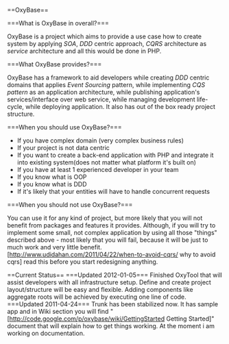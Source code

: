 ==OxyBase==

===What is OxyBase in overall?===

OxyBase is a project which aims to provide a use case how to create system by applying *SOA*, *DDD* centric approach, *CQRS* architecture as *service* architecture and all this would be done in PHP.

===What OxyBase provides?===

OxyBase has a framework to aid developers while creating *DDD* centric domains that applies *Event Sourcing* pattern, while implementing *CQS pattern* as an application architecture, while publishing application's services/interface over web service, while managing development life-cycle, while deploying application. It also has out of the box ready project structure.

===When you should use OxyBase?===

 * If you have complex domain (very complex business rules)
 * If your project is not data centric
 * If you want to create a back-end application with PHP and integrate it into existing system(does not matter what platform it's built on)
 * If you have at least 1 experienced developer in your team
 * If you know what is OOP
 * If you know what is DDD 
 * If it's likely that your entities will have to handle concurrent requests

===When you should not use OxyBase?===

You can use it for any kind of project, but more likely that you will not benefit from packages and features it provides. 
Although, if you will try to implement some small, not complex application by using all those "things" described above - most likely that you will fail, because it will be just to much work and very little benefit.
[http://www.udidahan.com/2011/04/22/when-to-avoid-cqrs/ why to avoid cqrs] read this before you start redesigning anything.  

==Current Status==
===Updated 2012-01-05===
Finished OxyTool that will assist developers with all infrastructure setup. Define and create project layout/structure will be easy and flexible. Adding components like aggregate roots will be achieved by executing one line of code.
===Updated 2011-04-24===
Trunk has been stabilized now. It has sample app and in Wiki section you will find "[http://code.google.com/p/oxybase/wiki/GettingStarted Getting Started]" document that will explain how to get things working. At the moment i am working on documentation.

